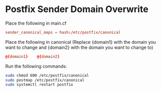 # Postfix Sender Domain Overwrite
Place the following in main.cf
```cf
sender_canonical_maps = hash:/etc/postfix/canonical
```
Place the following in canonical (Replace {domain1} with the domain you want to change and {domain2} with the domain you want to change to)
```cf
@{domain1}    @{domain2}
```
Run the following commands:
```bash
sudo chmod 600 /etc/postfix/canonical
sudo postmap /etc/postfix/canonical
sudo systemctl restart postfix
```
